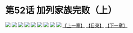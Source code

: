 # 第52话 加列家族完败（上）
![](https://mhpic.xiaomingtaiji.net/comic/D/斗破苍穹拆分版/52话/1.jpg-zymk.middle.webp)
![](https://mhpic.xiaomingtaiji.net/comic/D/斗破苍穹拆分版/52话/2.jpg-zymk.middle.webp)
![](https://mhpic.xiaomingtaiji.net/comic/D/斗破苍穹拆分版/52话/3.jpg-zymk.middle.webp)
![](https://mhpic.xiaomingtaiji.net/comic/D/斗破苍穹拆分版/52话/4.jpg-zymk.middle.webp)
![](https://mhpic.xiaomingtaiji.net/comic/D/斗破苍穹拆分版/52话/5.jpg-zymk.middle.webp)
![](https://mhpic.xiaomingtaiji.net/comic/D/斗破苍穹拆分版/52话/6.jpg-zymk.middle.webp)
![](https://mhpic.xiaomingtaiji.net/comic/D/斗破苍穹拆分版/52话/7.jpg-zymk.middle.webp)
![](https://mhpic.xiaomingtaiji.net/comic/D/斗破苍穹拆分版/52话/8.jpg-zymk.middle.webp)
![](https://mhpic.xiaomingtaiji.net/comic/D/斗破苍穹拆分版/52话/9.jpg-zymk.middle.webp)
[【上一章】](./51.md)
[【目录】](./READMD.md)
[【下一章】](./53.md)
